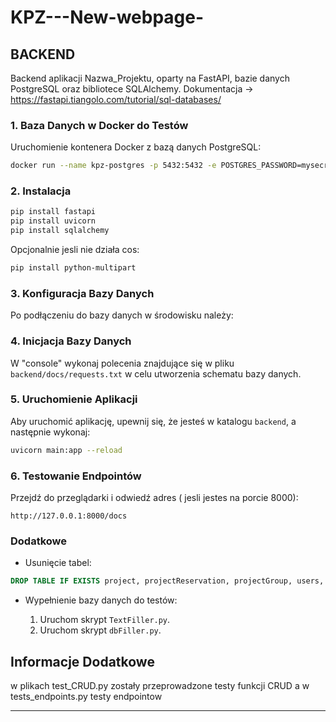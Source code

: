 # KPZ---New-webpage-

## BACKEND

Backend aplikacji Nazwa_Projektu, oparty na FastAPI, bazie danych PostgreSQL oraz bibliotece SQLAlchemy. 
Dokumentacja -> https://fastapi.tiangolo.com/tutorial/sql-databases/


### 1. Baza Danych w Docker do Testów

Uruchomienie kontenera Docker z bazą danych PostgreSQL:

```bash
docker run --name kpz-postgres -p 5432:5432 -e POSTGRES_PASSWORD=mysecretpassword -d postgres
```

### 2. Instalacja

```bash
pip install fastapi
pip install uvicorn
pip install sqlalchemy
```

Opcjonalnie jesli nie działa cos:

```bash
pip install python-multipart
```

### 3. Konfiguracja Bazy Danych

Po podłączeniu do bazy danych w środowisku należy:

### 4. Inicjacja Bazy Danych

W "console" wykonaj polecenia znajdujące się w pliku `backend/docs/requests.txt` w celu utworzenia schematu bazy danych.

### 5. Uruchomienie Aplikacji

Aby uruchomić aplikację, upewnij się, że jesteś w katalogu `backend`, a następnie wykonaj:

```bash
uvicorn main:app --reload
```

### 6. Testowanie Endpointów

Przejdź do przeglądarki i odwiedź adres ( jesli jestes na porcie 8000):

```
http://127.0.0.1:8000/docs
```

### Dodatkowe

- Usunięcie tabel:

```sql
DROP TABLE IF EXISTS project, projectReservation, projectGroup, users, guardian, actionhistory CASCADE;
```

- Wypełnienie bazy danych do testów:

    1. Uruchom skrypt `TextFiller.py`.
    2. Uruchom skrypt `dbFiller.py`.

## Informacje Dodatkowe

w plikach test_CRUD.py zostały przeprowadzone testy funkcji CRUD a w tests_endpoints.py testy endpointow

--- 

